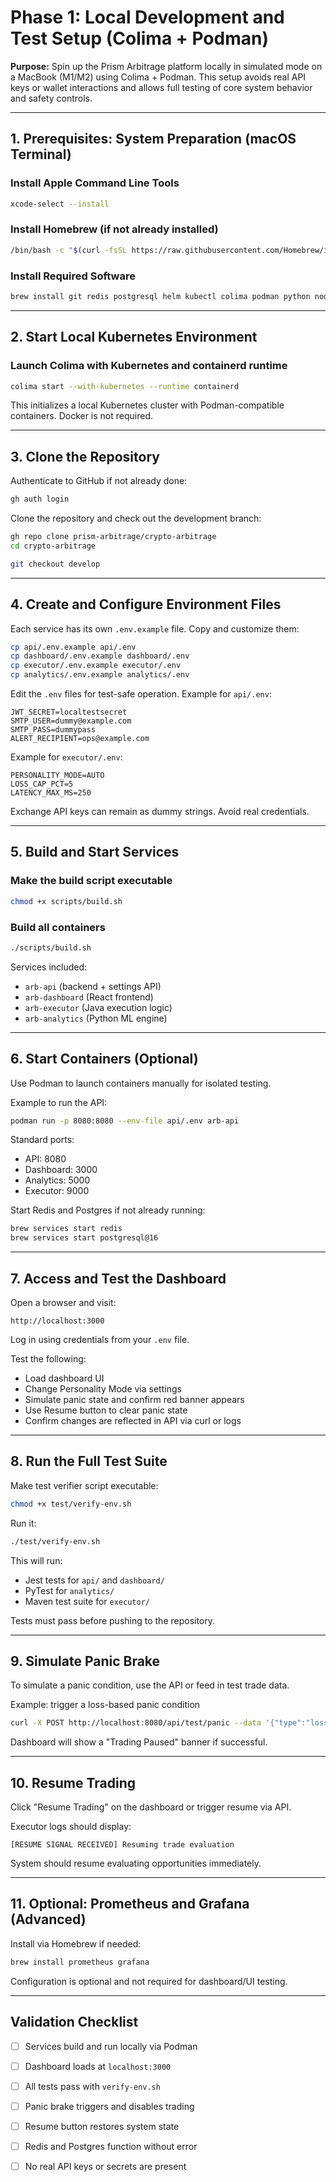 # Phase 1: Local Development and Test Setup (Colima + Podman)

**Purpose:**
Spin up the Prism Arbitrage platform locally in simulated mode on a MacBook (M1/M2) using Colima + Podman. This setup avoids real API keys or wallet interactions and allows full testing of core system behavior and safety controls.

---

## 1. Prerequisites: System Preparation (macOS Terminal)

### Install Apple Command Line Tools

```bash
xcode-select --install
```

### Install Homebrew (if not already installed)

```bash
/bin/bash -c "$(curl -fsSL https://raw.githubusercontent.com/Homebrew/install/HEAD/install.sh)"
```

### Install Required Software

```bash
brew install git redis postgresql helm kubectl colima podman python node
```

---

## 2. Start Local Kubernetes Environment

### Launch Colima with Kubernetes and containerd runtime

```bash
colima start --with-kubernetes --runtime containerd
```

This initializes a local Kubernetes cluster with Podman-compatible containers. Docker is not required.

---

## 3. Clone the Repository

Authenticate to GitHub if not already done:

```bash
gh auth login
```

Clone the repository and check out the development branch:

```bash
gh repo clone prism-arbitrage/crypto-arbitrage
cd crypto-arbitrage

git checkout develop
```

---

## 4. Create and Configure Environment Files

Each service has its own `.env.example` file. Copy and customize them:

```bash
cp api/.env.example api/.env
cp dashboard/.env.example dashboard/.env
cp executor/.env.example executor/.env
cp analytics/.env.example analytics/.env
```

Edit the `.env` files for test-safe operation. Example for `api/.env`:

```env
JWT_SECRET=localtestsecret
SMTP_USER=dummy@example.com
SMTP_PASS=dummypass
ALERT_RECIPIENT=ops@example.com
```

Example for `executor/.env`:

```env
PERSONALITY_MODE=AUTO
LOSS_CAP_PCT=5
LATENCY_MAX_MS=250
```

Exchange API keys can remain as dummy strings. Avoid real credentials.

---

## 5. Build and Start Services

### Make the build script executable

```bash
chmod +x scripts/build.sh
```

### Build all containers

```bash
./scripts/build.sh
```

Services included:

* `arb-api` (backend + settings API)
* `arb-dashboard` (React frontend)
* `arb-executor` (Java execution logic)
* `arb-analytics` (Python ML engine)

---

## 6. Start Containers (Optional)

Use Podman to launch containers manually for isolated testing.

Example to run the API:

```bash
podman run -p 8080:8080 --env-file api/.env arb-api
```

Standard ports:

* API: 8080
* Dashboard: 3000
* Analytics: 5000
* Executor: 9000

Start Redis and Postgres if not already running:

```bash
brew services start redis
brew services start postgresql@16
```

---

## 7. Access and Test the Dashboard

Open a browser and visit:

```
http://localhost:3000
```

Log in using credentials from your `.env` file.

Test the following:

* Load dashboard UI
* Change Personality Mode via settings
* Simulate panic state and confirm red banner appears
* Use Resume button to clear panic state
* Confirm changes are reflected in API via curl or logs

---

## 8. Run the Full Test Suite

Make test verifier script executable:

```bash
chmod +x test/verify-env.sh
```

Run it:

```bash
./test/verify-env.sh
```

This will run:

* Jest tests for `api/` and `dashboard/`
* PyTest for `analytics/`
* Maven test suite for `executor/`

Tests must pass before pushing to the repository.

---

## 9. Simulate Panic Brake

To simulate a panic condition, use the API or feed in test trade data.

Example: trigger a loss-based panic condition

```bash
curl -X POST http://localhost:8080/api/test/panic --data '{"type":"loss", "value":6}'
```

Dashboard will show a "Trading Paused" banner if successful.

---

## 10. Resume Trading

Click "Resume Trading" on the dashboard or trigger resume via API.

Executor logs should display:

```
[RESUME SIGNAL RECEIVED] Resuming trade evaluation
```

System should resume evaluating opportunities immediately.

---

## 11. Optional: Prometheus and Grafana (Advanced)

Install via Homebrew if needed:

```bash
brew install prometheus grafana
```

Configuration is optional and not required for dashboard/UI testing.

---

## Validation Checklist

* [ ] Services build and run locally via Podman
* [ ] Dashboard loads at `localhost:3000`
* [ ] All tests pass with `verify-env.sh`
* [ ] Panic brake triggers and disables trading
* [ ] Resume button restores system state
* [ ] Redis and Postgres function without error
* [ ] No real API keys or secrets are present

